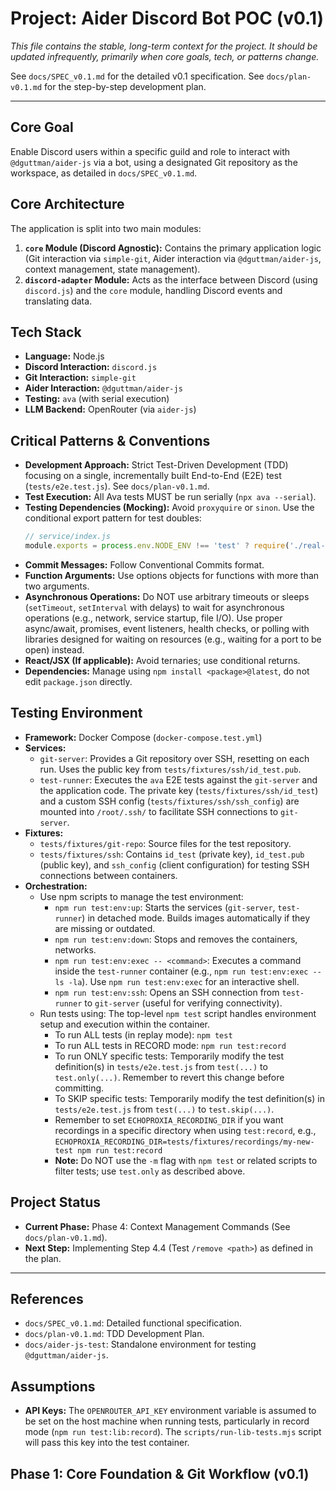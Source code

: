 # Project: Aider Discord Bot POC (v0.1)

*This file contains the stable, long-term context for the project.*
*It should be updated infrequently, primarily when core goals, tech, or patterns change.*

See `docs/SPEC_v0.1.md` for the detailed v0.1 specification.
See `docs/plan-v0.1.md` for the step-by-step development plan.

---

## Core Goal

Enable Discord users within a specific guild and role to interact with `@dguttman/aider-js` via a bot, using a designated Git repository as the workspace, as detailed in `docs/SPEC_v0.1.md`.

## Core Architecture

The application is split into two main modules:

1.  **`core` Module (Discord Agnostic):** Contains the primary application logic (Git interaction via `simple-git`, Aider interaction via `@dguttman/aider-js`, context management, state management).
2.  **`discord-adapter` Module:** Acts as the interface between Discord (using `discord.js`) and the `core` module, handling Discord events and translating data.

## Tech Stack

- **Language:** Node.js
- **Discord Interaction:** `discord.js`
- **Git Interaction:** `simple-git`
- **Aider Interaction:** `@dguttman/aider-js`
- **Testing:** `ava` (with serial execution)
- **LLM Backend:** OpenRouter (via `aider-js`)

## Critical Patterns & Conventions

*   **Development Approach:** Strict Test-Driven Development (TDD) focusing on a single, incrementally built End-to-End (E2E) test (`tests/e2e.test.js`). See `docs/plan-v0.1.md`.
*   **Test Execution:** All Ava tests MUST be run serially (`npx ava --serial`).
*   **Testing Dependencies (Mocking):** Avoid `proxyquire` or `sinon`. Use the conditional export pattern for test doubles:
    ```js
    // service/index.js
    module.exports = process.env.NODE_ENV !== 'test' ? require('./real-service') : require('./fake-service')
    ```
*   **Commit Messages:** Follow Conventional Commits format.
*   **Function Arguments:** Use options objects for functions with more than two arguments.
*   **Asynchronous Operations:** Do NOT use arbitrary timeouts or sleeps (`setTimeout`, `setInterval` with delays) to wait for asynchronous operations (e.g., network, service startup, file I/O). Use proper async/await, promises, event listeners, health checks, or polling with libraries designed for waiting on resources (e.g., waiting for a port to be open) instead.
*   **React/JSX (If applicable):** Avoid ternaries; use conditional returns.
*   **Dependencies:** Manage using `npm install <package>@latest`, do not edit `package.json` directly.

## Testing Environment

- **Framework:** Docker Compose (`docker-compose.test.yml`)
- **Services:**
    - `git-server`: Provides a Git repository over SSH, resetting on each run. Uses the public key from `tests/fixtures/ssh/id_test.pub`.
    - `test-runner`: Executes the `ava` E2E tests against the `git-server` and the application code. The private key (`tests/fixtures/ssh/id_test`) and a custom SSH config (`tests/fixtures/ssh/ssh_config`) are mounted into `/root/.ssh/` to facilitate SSH connections to `git-server`.
- **Fixtures:**
    - `tests/fixtures/git-repo`: Source files for the test repository.
    - `tests/fixtures/ssh`: Contains `id_test` (private key), `id_test.pub` (public key), and `ssh_config` (client configuration) for testing SSH connections between containers.
- **Orchestration:**
    - Use npm scripts to manage the test environment:
        - `npm run test:env:up`: Starts the services (`git-server`, `test-runner`) in detached mode. Builds images automatically if they are missing or outdated.
        - `npm run test:env:down`: Stops and removes the containers, networks.
        - `npm run test:env:exec -- <command>`: Executes a command inside the `test-runner` container (e.g., `npm run test:env:exec -- ls -la`). Use `npm run test:env:exec` for an interactive shell.
        - `npm run test:env:ssh`: Opens an SSH connection from `test-runner` to `git-server` (useful for verifying connectivity).
    - Run tests using: The top-level `npm test` script handles environment setup and execution within the container.
        - To run ALL tests (in replay mode): `npm test`
        - To run ALL tests in RECORD mode: `npm run test:record`
        - To run ONLY specific tests: Temporarily modify the test definition(s) in `tests/e2e.test.js` from `test(...)` to `test.only(...)`. Remember to revert this change before committing.
        - To SKIP specific tests: Temporarily modify the test definition(s) in `tests/e2e.test.js` from `test(...)` to `test.skip(...)`.
        - Remember to set `ECHOPROXIA_RECORDING_DIR` if you want recordings in a specific directory when using `test:record`, e.g., `ECHOPROXIA_RECORDING_DIR=tests/fixtures/recordings/my-new-test npm run test:record`
        - **Note:** Do NOT use the `-m` flag with `npm test` or related scripts to filter tests; use `test.only` as described above.

## Project Status

- **Current Phase:** Phase 4: Context Management Commands (See `docs/plan-v0.1.md`).
- **Next Step:** Implementing Step 4.4 (Test `/remove <path>`) as defined in the plan.

---

## References

- `docs/SPEC_v0.1.md`: Detailed functional specification.
- `docs/plan-v0.1.md`: TDD Development Plan.
- `docs/aider-js-test`: Standalone environment for testing `@dguttman/aider-js`.

## Assumptions

- **API Keys:** The `OPENROUTER_API_KEY` environment variable is assumed to be set on the host machine when running tests, particularly in record mode (`npm run test:lib:record`). The `scripts/run-lib-tests.mjs` script will pass this key into the test container.

## Phase 1: Core Foundation & Git Workflow (v0.1)


